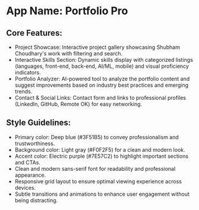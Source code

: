 # **App Name**: Portfolio Pro

## Core Features:

- Project Showcase: Interactive project gallery showcasing Shubham Choudhary's work with filtering and search.
- Interactive Skills Section: Dynamic skills display with categorized listings (languages, front-end, back-end, AI/ML, mobile) and visual proficiency indicators.
- Portfolio Analyzer: AI-powered tool to analyze the portfolio content and suggest improvements based on industry best practices and emerging trends.
- Contact & Social Links: Contact form and links to professional profiles (LinkedIn, GitHub, Remote OK) for easy networking.

## Style Guidelines:

- Primary color: Deep blue (#3F51B5) to convey professionalism and trustworthiness.
- Background color: Light gray (#F0F2F5) for a clean and modern look.
- Accent color: Electric purple (#7E57C2) to highlight important sections and CTAs.
- Clean and modern sans-serif font for readability and professional appearance.
- Responsive grid layout to ensure optimal viewing experience across devices.
- Subtle transitions and animations to enhance user engagement without being distracting.